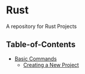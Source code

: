 # Rust
A repository for Rust Projects

## Table-of-Contents
- [Basic Commands](docs/rust-notes.md/#basic-commands)
    - [Creating a New Project](docs/rust-notes/#creating-a-new-project)